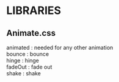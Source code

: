 # LIBRARIES  
  
## Animate.css  
animated	: needed for any other animation  
bounce	: bounce  
hinge		: hinge  
fadeOut	: fade out  
shake		: shake  
